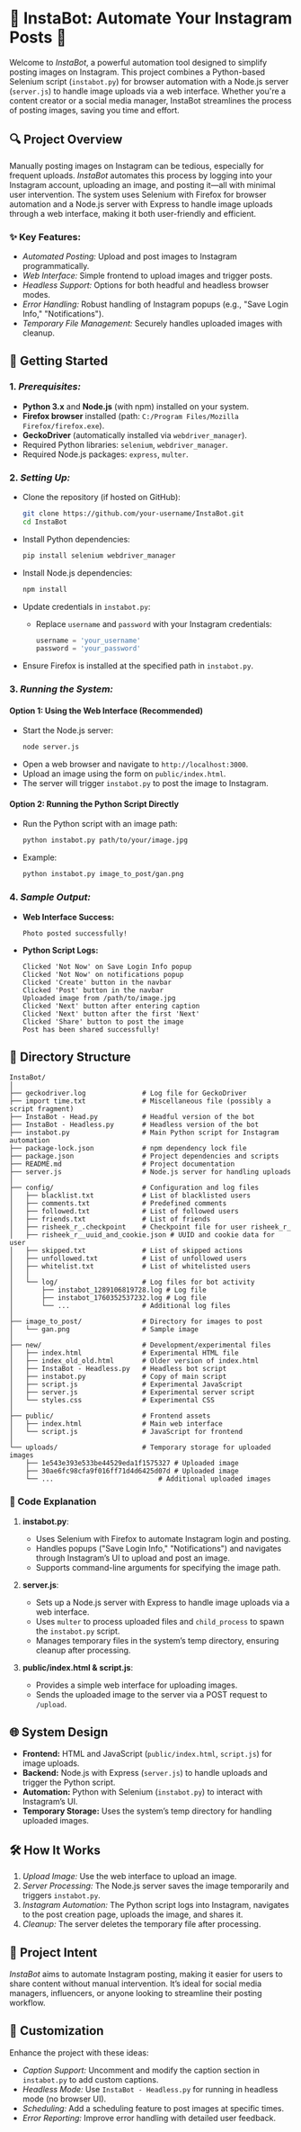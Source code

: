 # 📸 InstaBot: Automate Your Instagram Posts 📸

Welcome to *InstaBot*, a powerful automation tool designed to simplify posting images on Instagram. This project combines a Python-based Selenium script (`instabot.py`) for browser automation with a Node.js server (`server.js`) to handle image uploads via a web interface. Whether you're a content creator or a social media manager, InstaBot streamlines the process of posting images, saving you time and effort.

## 🔍 Project Overview

Manually posting images on Instagram can be tedious, especially for frequent uploads. *InstaBot* automates this process by logging into your Instagram account, uploading an image, and posting it—all with minimal user intervention. The system uses Selenium with Firefox for browser automation and a Node.js server with Express to handle image uploads through a web interface, making it both user-friendly and efficient.

### ✨ Key Features:

- *Automated Posting:* Upload and post images to Instagram programmatically.
- *Web Interface:* Simple frontend to upload images and trigger posts.
- *Headless Support:* Options for both headful and headless browser modes.
- *Error Handling:* Robust handling of Instagram popups (e.g., "Save Login Info," "Notifications").
- *Temporary File Management:* Securely handles uploaded images with cleanup.

## 🚀 Getting Started

### 1. *Prerequisites:*
- **Python 3.x** and **Node.js** (with npm) installed on your system.
- **Firefox browser** installed (path: `C:/Program Files/Mozilla Firefox/firefox.exe`).
- **GeckoDriver** (automatically installed via `webdriver_manager`).
- Required Python libraries: `selenium`, `webdriver_manager`.
- Required Node.js packages: `express`, `multer`.

### 2. *Setting Up:*

- Clone the repository (if hosted on GitHub):
  ```bash
  git clone https://github.com/your-username/InstaBot.git
  cd InstaBot
  ```

- Install Python dependencies:
  ```bash
  pip install selenium webdriver_manager
  ```

- Install Node.js dependencies:
  ```bash
  npm install
  ```

- Update credentials in `instabot.py`:
  - Replace `username` and `password` with your Instagram credentials:
    ```python
    username = 'your_username'
    password = 'your_password'
    ```

- Ensure Firefox is installed at the specified path in `instabot.py`.

### 3. *Running the System:*

#### Option 1: Using the Web Interface (Recommended)
- Start the Node.js server:
  ```bash
  node server.js
  ```
- Open a web browser and navigate to `http://localhost:3000`.
- Upload an image using the form on `public/index.html`.
- The server will trigger `instabot.py` to post the image to Instagram.

#### Option 2: Running the Python Script Directly
- Run the Python script with an image path:
  ```bash
  python instabot.py path/to/your/image.jpg
  ```
- Example:
  ```bash
  python instabot.py image_to_post/gan.png
  ```

### 4. *Sample Output:*
- **Web Interface Success:**
  ```
  Photo posted successfully!
  ```
- **Python Script Logs:**
  ```
  Clicked 'Not Now' on Save Login Info popup
  Clicked 'Not Now' on notifications popup
  Clicked 'Create' button in the navbar
  Clicked 'Post' button in the navbar
  Uploaded image from /path/to/image.jpg
  Clicked 'Next' button after entering caption
  Clicked 'Next' button after the first 'Next'
  Clicked 'Share' button to post the image
  Post has been shared successfully!
  ```

## 💾 Directory Structure

```
InstaBot/
│
├── geckodriver.log              # Log file for GeckoDriver
├── import time.txt              # Miscellaneous file (possibly a script fragment)
├── InstaBot - Head.py           # Headful version of the bot
├── InstaBot - Headless.py       # Headless version of the bot
├── instabot.py                  # Main Python script for Instagram automation
├── package-lock.json            # npm dependency lock file
├── package.json                 # Project dependencies and scripts
├── README.md                    # Project documentation
├── server.js                    # Node.js server for handling uploads
│
├── config/                      # Configuration and log files
│   ├── blacklist.txt            # List of blacklisted users
│   ├── comments.txt             # Predefined comments
│   ├── followed.txt             # List of followed users
│   ├── friends.txt              # List of friends
│   ├── risheek_r_.checkpoint    # Checkpoint file for user risheek_r_
│   ├── risheek_r__uuid_and_cookie.json # UUID and cookie data for user
│   ├── skipped.txt              # List of skipped actions
│   ├── unfollowed.txt           # List of unfollowed users
│   ├── whitelist.txt            # List of whitelisted users
│   │
│   └── log/                     # Log files for bot activity
│       ├── instabot_1289106819728.log # Log file
│       ├── instabot_1760352537232.log # Log file
│       └── ...                  # Additional log files
│
├── image_to_post/               # Directory for images to post
│   └── gan.png                  # Sample image
│
├── new/                         # Development/experimental files
│   ├── index.html               # Experimental HTML file
│   ├── index_old_old.html       # Older version of index.html
│   ├── InstaBot - Headless.py   # Headless bot script
│   ├── instabot.py              # Copy of main script
│   ├── script.js                # Experimental JavaScript
│   ├── server.js                # Experimental server script
│   └── styles.css               # Experimental CSS
│
├── public/                      # Frontend assets
│   ├── index.html               # Main web interface
│   └── script.js                # JavaScript for frontend
│
└── uploads/                     # Temporary storage for uploaded images
    ├── 1e543e393e533be44529eda1f1575327 # Uploaded image
    ├── 30ae6fc98cfa9f016ff71d4d6425d07d # Uploaded image
    └── ...                          # Additional uploaded images
```

### 📝 Code Explanation

1. **instabot.py**:
   - Uses Selenium with Firefox to automate Instagram login and posting.
   - Handles popups ("Save Login Info," "Notifications") and navigates through Instagram’s UI to upload and post an image.
   - Supports command-line arguments for specifying the image path.

2. **server.js**:
   - Sets up a Node.js server with Express to handle image uploads via a web interface.
   - Uses `multer` to process uploaded files and `child_process` to spawn the `instabot.py` script.
   - Manages temporary files in the system’s temp directory, ensuring cleanup after processing.

3. **public/index.html & script.js**:
   - Provides a simple web interface for uploading images.
   - Sends the uploaded image to the server via a POST request to `/upload`.

## 🌐 System Design

- **Frontend:** HTML and JavaScript (`public/index.html`, `script.js`) for image uploads.
- **Backend:** Node.js with Express (`server.js`) to handle uploads and trigger the Python script.
- **Automation:** Python with Selenium (`instabot.py`) to interact with Instagram’s UI.
- **Temporary Storage:** Uses the system’s temp directory for handling uploaded images.

## 🛠️ How It Works

1. *Upload Image:* Use the web interface to upload an image.
2. *Server Processing:* The Node.js server saves the image temporarily and triggers `instabot.py`.
3. *Instagram Automation:* The Python script logs into Instagram, navigates to the post creation page, uploads the image, and shares it.
4. *Cleanup:* The server deletes the temporary file after processing.

## 🎯 Project Intent

*InstaBot* aims to automate Instagram posting, making it easier for users to share content without manual intervention. It’s ideal for social media managers, influencers, or anyone looking to streamline their posting workflow.

## 🔧 Customization

Enhance the project with these ideas:
- *Caption Support:* Uncomment and modify the caption section in `instabot.py` to add custom captions.
- *Headless Mode:* Use `InstaBot - Headless.py` for running in headless mode (no browser UI).
- *Scheduling:* Add a scheduling feature to post images at specific times.
- *Error Reporting:* Improve error handling with detailed user feedback.

